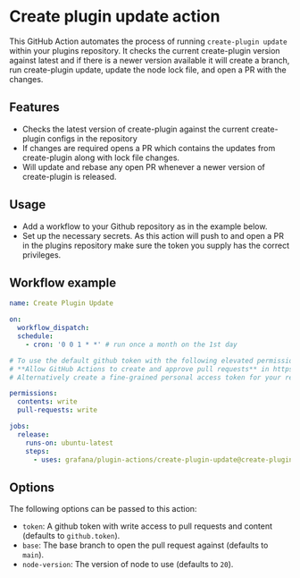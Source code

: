 # Create plugin update action

This GitHub Action automates the process of running `create-plugin update` within your plugins repository. It checks the current create-plugin version against latest and if there is a newer version available it will create a branch, run create-plugin update, update the node lock file, and open a PR with the changes.

## Features

- Checks the latest version of create-plugin against the current create-plugin configs in the repository
- If changes are required opens a PR which contains the updates from create-plugin along with lock file changes.
- Will update and rebase any open PR whenever a newer version of create-plugin is released.

## Usage

- Add a workflow to your Github repository as in the example below.
- Set up the necessary secrets. As this action will push to and open a PR in the plugins repository make sure the token you supply has the correct privileges.

## Workflow example
<!-- x-release-please-start-version -->

```yaml
name: Create Plugin Update

on:
  workflow_dispatch:
  schedule:
    - cron: '0 0 1 * *' # run once a month on the 1st day

# To use the default github token with the following elevated permissions make sure to check:
# **Allow GitHub Actions to create and approve pull requests** in https://github.com/USER_NAME/REPO_NAME/settings/actions.
# Alternatively create a fine-grained personal access token for your repository with `contents: read and write` and `pull requests: read and write` and pass it to the action.

permissions:
  contents: write
  pull-requests: write

jobs:
  release:
    runs-on: ubuntu-latest
    steps:
      - uses: grafana/plugin-actions/create-plugin-update@create-plugin-update/v1.0.2
```
<!-- x-release-please-end-version -->

## Options

The following options can be passed to this action:

- `token`: A github token with write access to pull requests and content (defaults to `github.token`).
- `base`: The base branch to open the pull request against (defaults to `main`).
- `node-version`: The version of node to use (defaults to `20`).
